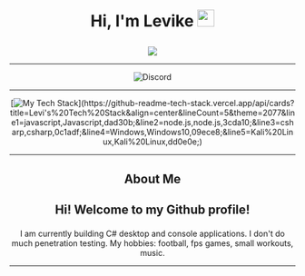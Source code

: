 #        <p align="center">   Hi, I'm Levike     <img src="https://raw.githubusercontent.com/MartinHeinz/MartinHeinz/master/wave.gif" width="30px">  </p>
<p align="center">
 <!--    <img src="winter_landscape.gif">   télen jó lesz még --->
 <img src="./background.gif">
</p>
<hr>
<p align="center">
     <img src="https://img.shields.io/badge/Levike%230001-%23586aea.svg?logo=discord&logoColor=white" alt="Discord" title="Discord">  
    <!--  <img src="https://visitor-badge.glitch.me/badge?page_id=L3vik3" alt="visitors" title="visitors">  --> 
</p>

<hr>

<div align="center">

[![My Tech Stack](https://github-readme-tech-stack.vercel.app/api/cards?title=Levis%20Tech%20Stack&align=center&lineCount=5&theme=2077&line1=javascript,Javascript,dad30b;&line2=node.js,node.js,3cda10;&line3=csharp,csharp,0c1adf;&line4=Windows,Windows10,09ece8;&line5=Kali%20Linux,Kali%20Linux,dd0e0e;)](https://github-readme-tech-stack.vercel.app/api/cards?title=Levi's%20Tech%20Stack&align=center&lineCount=5&theme=2077&line1=javascript,Javascript,dad30b;&line2=node.js,node.js,3cda10;&line3=csharp,csharp,0c1adf;&line4=Windows,Windows10,09ece8;&line5=Kali%20Linux,Kali%20Linux,dd0e0e;)

</div>
<!-- ## <p align="center">📚 Languages ⚔️</p>
<p align="center">
  <img src="https://img.shields.io/badge/c-%2300599C.svg?style=for-the-badge&logo=c&logoColor=white" alt="C" title="C">
  <img src="https://img.shields.io/badge/c++-%2300599C.svg?style=for-the-badge&logo=c%2B%2B&logoColor=white" alt="C++" title="C++">
  <img src="https://img.shields.io/badge/c%23-%23239120.svg?style=for-the-badge&logo=c-sharp&logoColor=white" alt="C#" title="C#">
  <img src="https://img.shields.io/badge/python-3670A0?style=for-the-badge&logo=python&logoColor=ffdd54" alt="Python" title="Python">
  <img src="https://img.shields.io/badge/html5-%23E34C26.svg?style=for-the-badge&logo=html5&logoColor=white" alt="HTML5" title="HTML5">
  <img src="https://img.shields.io/badge/css3-%23563D7C.svg?style=for-the-badge&logo=css3&logoColor=white" alt="CSS3" title="CSS3">
  <img src="https://img.shields.io/badge/sql-%2300618A.svg?style=for-the-badge&logo=mysql&logoColor=white" alt="SQL" title="SQL">
  <img src="https://img.shields.io/badge/javascript-%23323330.svg?style=for-the-badge&logo=javascript&logoColor=%23F7DF1E" alt="JavaScript" title="JavaScript">
</p> -->

<hr>



  ##   <p align="center">  About Me </p>

##  <p align="center">Hi! Welcome to my Github profile!  </p>
  <p align="center">
  I am currently building C# desktop and console applications. I don't do much penetration testing. My hobbies: football, fps games, small workouts, music.
 
</p>
<hr>

